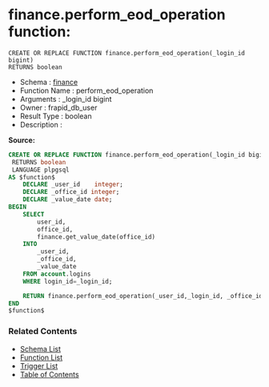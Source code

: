 # finance.perform_eod_operation function:

```plpgsql
CREATE OR REPLACE FUNCTION finance.perform_eod_operation(_login_id bigint)
RETURNS boolean
```
* Schema : [finance](../../schemas/finance.md)
* Function Name : perform_eod_operation
* Arguments : _login_id bigint
* Owner : frapid_db_user
* Result Type : boolean
* Description : 


**Source:**
```sql
CREATE OR REPLACE FUNCTION finance.perform_eod_operation(_login_id bigint)
 RETURNS boolean
 LANGUAGE plpgsql
AS $function$
    DECLARE _user_id    integer;
    DECLARE _office_id integer;
    DECLARE _value_date date;
BEGIN
    SELECT 
        user_id,
        office_id,
        finance.get_value_date(office_id)
    INTO
        _user_id,
        _office_id,
        _value_date
    FROM account.logins
    WHERE login_id=_login_id;

    RETURN finance.perform_eod_operation(_user_id,_login_id, _office_id, _value_date);
END
$function$

```

### Related Contents
* [Schema List](../../schemas.md)
* [Function List](../../functions.md)
* [Trigger List](../../triggers.md)
* [Table of Contents](../../README.md)

